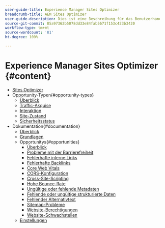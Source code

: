 ```yaml
---
user-guide-title: Experience Manager Sites Optimizer
breadcrumb-title: AEM Sites Optimizer
user-guide-description: Dies ist eine Beschreibung für das Benutzerhandbuch, die auf der Landingpage angezeigt wird.
source-git-commit: 85a97362b5078dd33e84fab5671f153c423b3420
workflow-type: tm+mt
source-wordcount: '81'
ht-degree: 100%

---
```



# Experience Manager Sites Optimizer {#content}

+ [Sites Optimizer](/help/home.md)
+ Opportunity-Typen{#opportunity-types}
   + [Überblick](/help/opportunity-types/overview.md)
   + [Traffic-Akquise](/help/opportunity-types/traffic-acquisition.md)
   + [Interaktion](/help/opportunity-types/engagement.md)
   + [Site-Zustand](/help/opportunity-types/site-health.md)
   + [Sicherheitsstatus](/help/opportunity-types/security-posture.md)
+ Dokumentation{#documentation}
   + [Überblick](/help/documentation/overview.md)
   + [Grundlagen](/help/documentation/basics.md)
   + Opportunitys{#opportunities}
      + [Überblick](/help/documentation/opportunities/overview.md)
      + [Probleme mit der Barrierefreiheit](/help/documentation/opportunities/accessibility-issues.md)
      + [Fehlerhafte interne Links](/help/documentation/opportunities/broken-internal-links.md)
      + [Fehlerhafte Backlinks](/help/documentation/opportunities/broken-backlinks.md)
      + [Core Web Vitals](/help/documentation/opportunities/core-web-vitals.md)
      + [CORS-Konfiguration](/help/documentation/opportunities/cors-configuration.md)
      + [Cross-Site-Scripting](/help/documentation/opportunities/cross-site-scripting.md)
      + [Hohe Bounce-Rate](/help/documentation/opportunities/high-bounce-rate.md)
      + [Ungültige oder fehlende Metadaten](/help/documentation/opportunities/invalid-or-missing-metadata.md)
      + [Fehlende oder ungültige strukturierte Daten](/help/documentation/opportunities/missing-invalid-structured-data.md)
      + [Fehlender Alternativtext](/help/documentation/opportunities/missing-alt-text.md)
      + [Sitemap-Probleme](/help/documentation/opportunities/sitemap-issues.md)
      + [Website-Berechtigungen](/help/documentation/opportunities/website-permissions.md)
      + [Website-Schwachstellen](/help/documentation/opportunities/website-vulnerabilities.md)
   + [Einstellungen](/help/documentation/settings.md)
